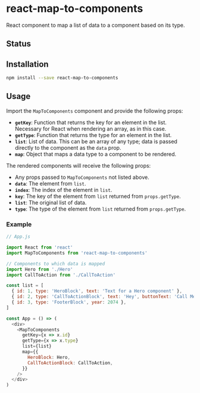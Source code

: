 # react-map-to-components

React component to map a list of data to a component based on its type.

## Status

## Installation

```sh
npm install --save react-map-to-components
```

## Usage

Import the `MapToComponents` component and provide the following props:

- **`getKey`**: Function that returns the key for an element in the list.
  Necessary for React when rendering an array, as in this case.
- **`getType`**: Function that returns the type for an element in the list.
- **`list`**: List of data. This can be an array of any type; data is passed
  directly to the component as the `data` prop.
- **`map`**: Object that maps a data type to a component to be rendered.

The rendered components will receive the following props:

- Any props passed to `MapToComponents` not listed above.
- **`data`**: The element from `list`.
- **`index`**: The index of the element in `list`.
- **`key`**: The key of the element from `list` returned from `props.getType`.
- **`list`**: The original list of data.
- **`type`**: The type of the element from `list` returned from `props.getType`.

### Example

```js
// App.js

import React from 'react'
import MapToComponents from 'react-map-to-components'

// Components to which data is mapped
import Hero from './Hero'
import CallToAction from './CallToAction'

const list = [
  { id: 1, type: 'HeroBlock', text: 'Text for a Hero component' },
  { id: 2, type: 'CallToActionBlock', text: 'Hey', buttonText: 'Call Me' },
  { id: 3, type: 'FooterBlock', year: 2074 },
]

const App = () => (
  <div>
    <MapToComponents
      getKey={x => x.id}
      getType={x => x.type}
      list={list}
      map={{
        HeroBlock: Hero,
        CallToActionBlock: CallToAction,
      }}
    />
  </div>
)
```
